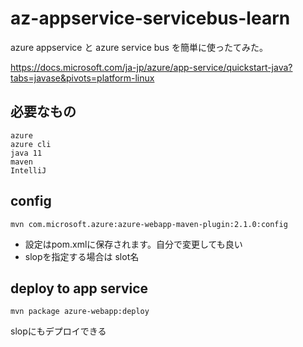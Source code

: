 # az-appservice-servicebus-learn

azure appservice と azure service bus を簡単に使ったてみた。

https://docs.microsoft.com/ja-jp/azure/app-service/quickstart-java?tabs=javase&pivots=platform-linux


## 必要なもの
```
azure
azure cli
java 11
maven
IntelliJ
```

## config
```
mvn com.microsoft.azure:azure-webapp-maven-plugin:2.1.0:config
```
* 設定はpom.xmlに保存されます。自分で変更しても良い
* slopを指定する場合は slot名


## deploy to app service
```
mvn package azure-webapp:deploy
```

slopにもデプロイできる



